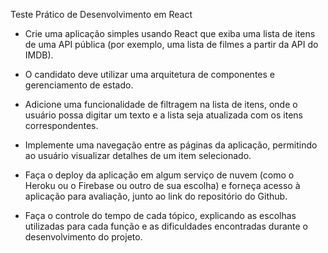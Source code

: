 Teste Prático de Desenvolvimento em React


* Crie uma aplicação simples usando React que exiba uma lista de itens de uma API pública (por exemplo, uma lista de filmes a partir da API do IMDB).

* O candidato deve utilizar uma arquitetura de componentes e gerenciamento de estado.

* Adicione uma funcionalidade de filtragem na lista de itens, onde o usuário possa digitar um texto e a lista seja atualizada com os itens correspondentes.

* Implemente uma navegação entre as páginas da aplicação, permitindo ao usuário visualizar detalhes de um item selecionado.

* Faça o deploy da aplicação em algum serviço de nuvem (como o Heroku ou o Firebase ou outro de sua escolha) e forneça acesso à aplicação para avaliação, junto ao link do repositório do Github.

* Faça o controle do tempo de cada tópico, explicando as escolhas utilizadas para cada função e as dificuldades encontradas durante o desenvolvimento do projeto.
